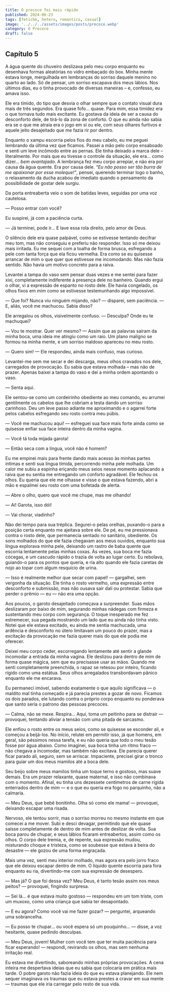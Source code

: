 ```yaml
---
title: O precoce foi mais rápido
published: 2024-06-23
tags: [fetiche, hetero, romantico, casual]
image: '../../../assets/images/posts/precoce.webp'
category: O Precoce
draft: false
---
```


## Capítulo 5


A água quente do chuveiro deslizava pelo meu corpo enquanto eu desenhava formas aleatórias no vidro embaçado do box. Minha mente estava longe, mergulhada em lembranças do sorriso daquele menino no quarto ao lado. Só de pensar, um sorriso escapava dos meus lábios. Nos últimos dias, eu o tinha provocado de diversas maneiras – e, confesso, eu amava isso.

Ele era tímido, do tipo que desvia o olhar sempre que o contato visual dura mais de três segundos. Era quase fofo… quase. Para mim, essa timidez era o que tornava tudo mais excitante. Eu gostava da ideia de ser a causa do desconforto dele, de tirá-lo da zona de conforto. O que eu ainda não sabia era se o que me atraía era o jogo em si ou ele, com seus olhares furtivos e aquele jeito desajeitado que me fazia rir por dentro.

Enquanto o xampu escorria pelos fios do meu cabelo, eu me peguei lembrando da última vez que ficamos. Passei a mão pelo corpo ensaboado e senti um leve incômodo entre as pernas. Ele tinha deixado a marca dele – literalmente. Por mais que eu tivesse o controle da situação, ele era… como dizer… _bem avantajado_. A lembrança fez meu corpo arrepiar, e não era por causa da água quente. Era por causa dele. _“Eu não posso ser tão burra de me apaixonar por esse moleque!”_, pensei, querendo terminar logo o banho, o relaxamento da ducha acabou de imediato quando o pensamento da possibilidade de gostar dele surgiu.

Da porta entreaberta veio o som de batidas leves, seguidas por uma voz cautelosa.

— Posso entrar com você?

Eu suspirei, já com a paciência curta.

— Já terminei, pode ir... E lave essa rola direito, pelo amor de Deus.

O silêncio dele era quase palpável, como se estivesse tentando decifrar meu tom, mas não conseguiu e preferiu não responder. Isso só me deixou mais irritada. Eu me sequei com a toalha de forma brusca, esfregando a pele com tanta força que ela ficou vermelha. Era como se eu quisesse arrancar de mim o que quer que estivesse me incomodando. Mas não fazia sentido. Não havia um motivo concreto para a raiva.

Levantei a tampa do vaso sem pensar duas vezes e me sentei para fazer xixi, completamente indiferente à presença dele no banheiro. Quando ergui o olhar, vi a expressão de espanto no rosto dele. Ele havia congelado, os olhos fixos em mim como se estivesse testemunhando algo impossível.

— Que foi? Nunca viu ninguém mijando, não? — disparei, sem paciência. — E, aliás, você me machucou. Sabia disso?

Ele arregalou os olhos, visivelmente confuso. — Desculpa? Onde eu te machuquei?

— Vou te mostrar. Quer ver mesmo? — Assim que as palavras saíram da minha boca, uma ideia me atingiu como um raio. Um plano maligno se formou na minha mente, e um sorriso maldoso apareceu no meu rosto.

— Quero sim! — Ele respondeu, ainda mais confuso, mas curioso.

Levantei-me sem me secar e dei descarga, meus olhos cravados nos dele, carregados de provocação. Eu sabia que estava molhada – mas não de prazer. Apenas baixei a tampa do vaso e dei a minha ordem apontando o vaso.

— Senta aqui.

Ele sentou-se como um cordeirinho obediente ao meu comando, eu arrumei gentilmente os cabelos que lhe cobriam a testa dando um sorriso carinhoso. Deu um leve passo adiante me aproximando e o agarrei forte pelos cabelos esfregando seu rosto contra meu púbis.

— Você me machucou aqui! — esfreguei sua face mais forte ainda como se quisesse enfiar sua face inteira dentro da minha vagina.

— Você tá toda mijada garota!

— Então seca com a língua, você não é homem?

Eu me empinei mais para frente dando mais acesso às minhas partes íntimas e senti sua língua tímida, percorrendo minha pele molhada. Um calor me subiu a espinha eriçando meus seios nesse momento aplacando a raiva que eu sentia me entregando um conforto agradável. Ele fechou os olhos. Eu queria que ele me olhasse e visse o que estava fazendo, abri a mão e espalmei seu rosto com uma bofetada de alerta.

— Abre o olho, quero que você me chupe, mas me olhando!

— Aí! Garota, isso dói!

— Vai chorar, viadinho?

Não dei tempo para sua tréplica. Segurei-o pelas orelhas, puxando-o para a posição certa enquanto me ajeitava sobre ele. De pé, eu me pressionava contra o rosto dele, que permanecia sentado no sanitário, obediente. Os sons molhados do que ele fazia chegavam aos meus ouvidos, enquanto sua língua explorava minha pele, deixando um rastro de baba quente que escorria lentamente pelas minhas coxas. Às vezes, sua boca me fazia cócegas, e um cascudo rápido o trazia de volta ao lugar certo. Eu rebolava, guiando-o para os pontos que queria, e ria alto quando ele fazia caretas de nojo ao topar com algum resquício de urina.

— Isso é realmente melhor que secar com papel! — gargalhei, sem vergonha da situação. Ele tinha o rosto vermelho, uma expressão entre desconforto e submissão, mas não ousava sair dali ou protestar. Sabia que perder o prêmio — eu — não era uma opção.

Aos poucos, o garoto desajeitado começava a surpreender. Suas mãos deslizaram por baixo de mim, segurando minhas nádegas com firmeza e sustentando meu corpo com segurança. O toque inesperado me fez estremecer, sua pegada mostrando um lado que eu ainda não tinha visto. Notei que ele estava excitado, eu ainda me sentia machucada, uma ardência e desconforto no útero limitavam um pouco do prazer, mas a excitação da provocação me fazia querer mais do que ele podia me oferecer.

Deixei meu corpo ceder, escorregando lentamente até sentir a glande incomodar a entrada da minha vagina. Ele deslizou para dentro de mim de forma quase mágica, sem que eu precisasse usar as mãos. Quando me senti completamente preenchida, o rapaz se retesou por inteiro, ficando rígido como uma estátua. Seus olhos arregalados transbordavam pânico enquanto ele me encarava.

Eu permaneci imóvel, sabendo exatamente o que aquilo significava — o maldito mal tinha começado e já parecia prestes a gozar de novo. Ficamos os dois parados, ele lutando contra o próprio corpo enquanto eu ponderava que santo seria o patrono das pessoas precoces.

— Calma, não se mexe. Respira... Aqui, toma um peitinho para se distrair — provoquei, tentando aliviar a tensão com uma pitada de sarcasmo.

Ele enfiou o rosto entre os meus seios, como se quisesse se esconder ali, e começou a beijá-los. No início, relutei em permitir isso, já que homens, em geral, são péssimos nessa tarefa, e eu não queria que todo o meu tesão fosse por água abaixo. Como imaginei, sua boca tinha um ritmo fraco — não chegava a incomodar, mas também não excitava. Ele parecia querer ficar parado ali, seguro, sem se arriscar. Impaciente, precisei girar o tronco para guiar um dos meus mamilos até a boca dele.

Seu beijo sobre meus mamilos tinha um toque terno e gostoso, mas suave demais. Era um prazer relaxante, quase maternal, e isso não combinava com o momento. Afinal, eu tinha uns dezessete centímetros de carne rígida enterrados dentro de mim — e o que eu queria era fogo no parquinho, não a calmaria.

— Meu Deus, que bebê bonitinho. Olha só como ele mama! — provoquei, deixando escapar uma risada.

Nervoso, ele tentou sorrir, mas o sorriso morreu no mesmo instante em que comecei a me mover. Subi e desci devagar, permitindo que ele quase saísse completamente de dentro de mim antes de deslizar de volta. Sua boca parou de chupar, e seus lábios ficaram entreabertos, assim como os olhos. O corpo dele tremia, e, de repente, sua expressão mudou, misturando choque e tristeza, como se soubesse que estava à beira do desastre — ele gozou de uma forma engraçada.

Mais uma vez, senti meu interior molhado, mas agora era pelo jorro fraco que ele deixou escapar dentro de mim. O líquido quente escorria para fora enquanto eu ria, divertindo-me com sua expressão de desespero.

— Mas já? O que foi dessa vez? Meu Deus, é tanto tesão assim nos meus peitos? — provoquei, fingindo surpresa.

— Sei lá… é que estava muito gostoso — respondeu em um tom triste, com um muxoxo, como uma criança que sabia ter desapontado.

— E eu agora? Como você vai me fazer gozar? — perguntei, arqueando uma sobrancelha.

— Eu posso te chupar… ou você espera só um pouquinho… — disse, a voz hesitante, quase pedindo desculpas.

— Meu Deus, jovem! Mulher com você tem que ter muita paciência para ficar esperando! — respondi, revirando os olhos, mas sem nenhuma irritação real.

Eu estava me divertindo, saboreando minhas próprias provocações. A cena inteira me despertava ideias que eu sabia que colocaria em prática mais tarde. O pobre garoto não fazia ideia do que eu estava planejando. Ele nem sequer imaginava os traumas que eu estava prestes a cravar em sua mente — traumas que ele iria carregar pelo resto de sua vida.
